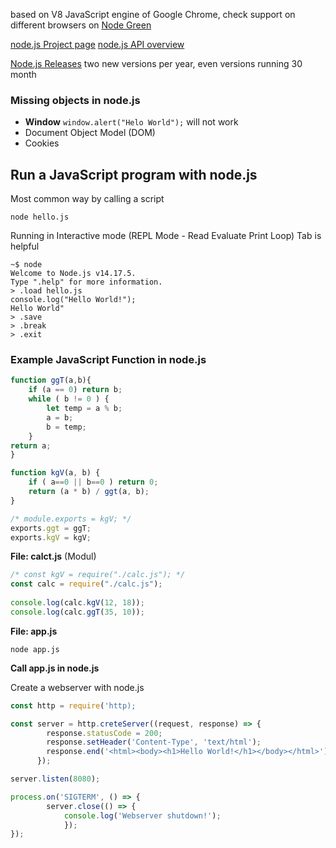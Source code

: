 based on V8 JavaScript engine of Google Chrome, check support on different browsers on [Node Green](https://node.green)

[node.js Project page](https://nodejs.org/en/) [node.js API overview](https://nodejs.org/api/)

[Node.js Releases](https://nodejs.org/en/about/previous-releases#nodejs-releases) two new versions per year, even versions running 30 month

### Missing objects in node.js 
- **Window** `window.alert("Helo World");` will not work
- Document Object Model (DOM)
- Cookies
## Run a JavaScript program with node.js
Most common way by calling a script
```console
node hello.js
```
Running in Interactive mode (REPL Mode - Read Evaluate Print Loop) Tab is helpful
```console
~$ node
Welcome to Node.js v14.17.5.
Type ".help" for more information.
> .load hello.js
console.log("Hello World!");
Hello World"
> .save
> .break
> .exit
```

### Example JavaScript Function in node.js
```js
function ggT(a,b){
	if (a == 0) return b;
	while ( b != 0 ) {
		let temp = a % b;
		a = b;
		b = temp;
	}
return a;
}

function kgV(a, b) {
	if ( a==0 || b==0 ) return 0;
	return (a * b) / ggt(a, b);
}

/* module.exports = kgV; */
exports.ggt = ggT;
exports.kgV = kgV;
```
**File: calct.js** (Modul)
```js
/* const kgV = require("./calc.js"); */
const calc = require("./calc.js");
					 
console.log(calc.kgV(12, 18));
console.log(calc.ggT(35, 10));
```
**File: app.js**
```console
node app.js
```
**Call app.js in node.js**

Create a  webserver with node.js
```js
const http = require('http);

const server = http.creteServer((request, response) => {
		response.statusCode = 200;
		response.setHeader('Content-Type', 'text/html');
		response.end('<html><body><h1>Hello World!</h1></body></html>');			
	  });

server.listen(8080);

process.on('SIGTERM', () => {
		server.close(() => {
			console.log('Webserver shutdown!');
			});
});
```
